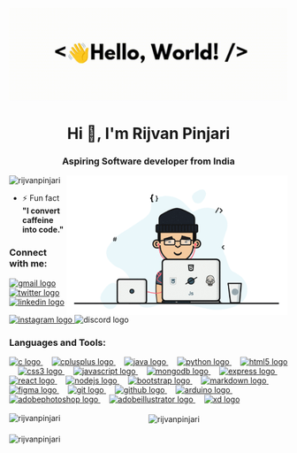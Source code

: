 ![MasterHead](https://github.com/rijvanpinjari/rijvanpinjari/blob/main/GIF/GitHub_Readme_Banner.gif)

<h1 align="center">Hi 👋, I'm Rijvan Pinjari</h1>
<h3 align="center">Aspiring Software developer from India</h3>

<img align="right" alt="Coding" width="400" src="https://github.com/rijvanpinjari/rijvanpinjari/blob/main/GIF/Programmer.gif">


<p align="left"> <img src="https://komarev.com/ghpvc/?username=rijvanpinjari&label=Profile%20views&color=0e75b6&style=flat" alt="rijvanpinjari" /> </p>

- ⚡ Fun fact **"I convert caffeine into code."**

<h3 align="left">Connect with me:</h3>
<div align="left">
  <a href="rijvanpinjari0786@gmail.com" target="_blank">
    <img src="https://img.shields.io/static/v1?message=Gmail&logo=gmail&label=&color=D14836&logoColor=white&labelColor=&style=for-the-badge" height="35" alt="gmail logo"  />
  </a>
  <a href="https://twitter.com/rijvanpinjari" target="_blank">
    <img src="https://img.shields.io/static/v1?message=Twitter&logo=twitter&label=&color=1DA1F2&logoColor=white&labelColor=&style=for-the-badge" height="35" alt="twitter logo"  />
  </a>
  <a href="https://www.linkedin.com/in/rijvanpinjari/" target="_blank">
    <img src="https://img.shields.io/static/v1?message=LinkedIn&logo=linkedin&label=&color=0077B5&logoColor=white&labelColor=&style=for-the-badge" height="35" alt="linkedin logo"  />
  </a>
  <a href="https://www.instagram.com/programmer.ai_/" target="_blank">
    <img src="https://img.shields.io/static/v1?message=Instagram&logo=instagram&label=&color=E4405F&logoColor=white&labelColor=&style=for-the-badge" height="35" alt="instagram logo"  />
  </a>
  <img src="https://img.shields.io/static/v1?message=Discord&logo=discord&label=&color=7289DA&logoColor=white&labelColor=&style=for-the-badge" height="35" alt="discord logo"  />
</div>

###

<h3 align="left">Languages and Tools:</h3>
<div align="left">
  <a href="https://www.cprogramming.com/" target="_blank" rel="noreferrer">
    <img src="https://skillicons.dev/icons?i=c" height="30" alt="c logo"  />
  </a>
  <img width="12" />

  <a href="https://cplusplus.com/" target="_blank" rel="noreferrer">
    <img src="https://skillicons.dev/icons?i=cpp" height="30" alt="cplusplus logo"  />
  </a>
  <img width="12" />

  <a href="https://www.java.com/" target="_blank" rel="noreferrer">
    <img src="https://skillicons.dev/icons?i=java" height="30" alt="java logo"  />
  </a>
  <img width="12" />

  <a href="https://www.python.org/" target="_blank" rel="noreferrer">
    <img src="https://skillicons.dev/icons?i=py" height="30" alt="python logo"  />
  </a>
  <img width="12" />


  
  <a href="https://www.w3schools.com/html/" target="_blank" rel="noreferrer">
    <img src="https://skillicons.dev/icons?i=html" height="30" alt="html5 logo"  />
  </a>
  <img width="12" />

  <a href="https://www.w3schools.com/css/" target="_blank" rel="noreferrer">
    <img src="https://skillicons.dev/icons?i=css" height="30" alt="css3 logo"  />
  </a>
  <img width="12" />

  <a href="https://www.w3schools.com/js/" target="_blank" rel="noreferrer">
    <img src="https://skillicons.dev/icons?i=js" height="30" alt="javascript logo"  />
  </a>
  <img width="12" />

  <a href="https://www.mongodb.com/" target="_blank" rel="noreferrer">
    <img src="https://skillicons.dev/icons?i=mongodb" height="30" alt="mongodb logo"  />
  </a>
  <img width="12" />

  <a href="https://expressjs.com/" target="_blank" rel="noreferrer">
    <img src="https://skillicons.dev/icons?i=express" height="30" alt="express logo"  />
  </a>
  <img width="12" />

  <a href="https://reactjs.org/" target="_blank" rel="noreferrer">
    <img src="https://skillicons.dev/icons?i=react" height="30" alt="react logo"  />
  </a>
  <img width="12" />

  <a href="https://nodejs.org/" target="_blank" rel="noreferrer">
    <img src="https://skillicons.dev/icons?i=nodejs" height="30" alt="nodejs logo"  />
  </a>
  <img width="12" />
  

  
  <a href="https://getbootstrap.com/" target="_blank" rel="noreferrer">
    <img src="https://skillicons.dev/icons?i=bootstrap" height="30" alt="bootstrap logo"  />
  </a>
  <img width="12" />

  <a href="https://www.markdownguide.org/" target="_blank" rel="noreferrer">
    <img src="https://skillicons.dev/icons?i=md" height="30" alt="markdown logo"  />
  </a>
  <img width="12" />

  <a href="https://figma.com/" target="_blank" rel="noreferrer">
    <img src="https://skillicons.dev/icons?i=figma" height="30" alt="figma logo"  />
  </a>
  <img width="12" />

  <a href="link" target="_blank" rel="noreferrer">
    <img src="https://skillicons.dev/icons?i=git" height="30" alt="git logo"  />
  </a>
  <img width="12" />

  <a href="https://github.com/" target="_blank" rel="noreferrer">
    <img src="https://skillicons.dev/icons?i=github" height="30" alt="github logo"  />
  </a>
  <img width="12" />

  <a href="https://www.arduino.cc/" target="_blank" rel="noreferrer">
    <img src="https://skillicons.dev/icons?i=arduino" height="30" alt="arduino logo"  />
  </a>
  <img width="12" />


  
  <a href="https://www.adobe.com/in/products/photoshop.html" target="_blank" rel="noreferrer">
    <img src="https://skillicons.dev/icons?i=ps" height="30" alt="adobephotoshop logo"  />
  </a>
  <img width="12" />

  <a href="https://www.adobe.com/in/products/illustrator.html" target="_blank" rel="noreferrer">
    <img src="https://skillicons.dev/icons?i=ai" height="30" alt="adobeillustrator logo"  />
  </a>
  <img width="12" />

  <a href="https://helpx.adobe.com/xd/" target="_blank" rel="noreferrer">
    <img src="https://skillicons.dev/icons?i=xd" height="30" alt="xd logo"  />
 </a>

</div>

<br>
<div align="left"> <img align="left" src="https://github-readme-stats.vercel.app/api/top-langs?username=rijvanpinjari&show_icons=true&locale=en&layout=compact" alt="rijvanpinjari" /> </div>

<div align="center"> <img align="center" src="https://github-readme-stats.vercel.app/api?username=rijvanpinjari&show_icons=true&locale=en" alt="rijvanpinjari" /> </div>

<br>
<div> <img align="center" src="https://github-readme-streak-stats.herokuapp.com/?user=rijvanpinjari&" alt="rijvanpinjari" /> </div>
